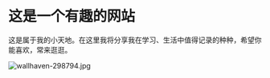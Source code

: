 # 这是一个有趣的网站

这是属于我的小天地。在这里我将分享我在学习、生活中值得记录的种种，希望你能喜欢，常来逛逛。

![wallhaven-298794.jpg](https://i.loli.net/2018/06/21/5b2ba74485766.jpg)
